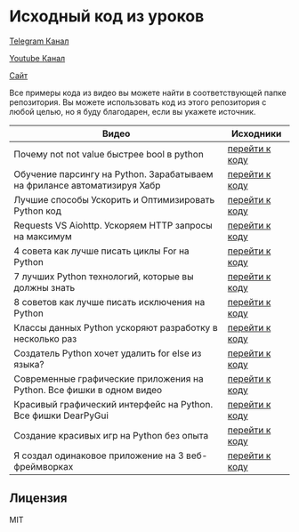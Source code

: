 # Исходный код из уроков

[Telegram Канал](https://t.me/+67VbFcnlQJ80MjFh)

[Youtube Канал](https://www.youtube.com/@zproger/videos)

[Сайт](https://www.zproger-school.com/)

Все примеры кода из видео вы можете найти в соответствующей папке репозитория.
Вы можете использовать код из этого репозитория с любой целью, но я буду благодарен,
если вы укажете источник.

| Видео | Исходники |
| ------ | ------ |
| Почему not not value быстрее bool в python | [перейти к коду](videos/почему_not_not_value_быстрее_bool_в_python) |
| Обучение парсингу на Python. Зарабатываем на фрилансе автоматизируя Хабр | [перейти к коду](videos/обучение_парсингу_на_python_хабр) |
| Лучшие способы Ускорить и Оптимизировать Python код | [перейти к коду](videos/лучшие_способы_ускорить_python_код) |
| Requests VS Aiohttp. Ускоряем HTTP запросы на максимум | [перейти к коду](videos/requests_vs_aiohttp) |
| 4 совета как лучше писать циклы For на Python | [перейти к коду](videos/4_совета_как_лучше_писать_циклы_for) |
| 7 лучших Python технологий, которые вы должны знать | [перейти к коду](videos/7_лучших_python_технологий_которые_вы_должны_знать) |
| 8 советов как лучше писать исключения на Python | [перейти к коду](videos/8_советов_как_лучше_писать_исключения_на_Python) |
| Классы данных Python ускоряют разработку в несколько раз | [перейти к коду](videos/классы_данных_python_ускоряют_разработку_в_несколько_раз) |
| Создатель Python хочет удалить for else из языка? | [перейти к коду](videos/создатель_python_хочет_удалить_for_else_из_языка) |
| Современные графические приложения на Python. Все фишки в одном видео | [перейти к коду](videos/современные_графические_приложения_на_python) |
| Красивый графический интерфейс на Python. Все фишки DearPyGui | [перейти к коду](videos/красивый_графический_интерфейс_на_python) |
| Создание красивых игр на Python без опыта | [перейти к коду](videos/создание_красивых_игр_на_python_без_опыта) |
| Я создал одинаковое приложение на 3 веб-фреймворках | [перейти к коду](videos/я_создал_одинаковое_приложение_на_3_веб_фреймворках) |

## Лицензия

MIT

